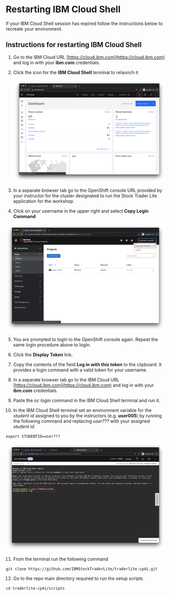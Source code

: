 # Restarting IBM Cloud Shell

If your IBM Cloud Shell session has expired follow the instructions below to recreate your environment.


## Instructions for restarting  IBM Cloud Shell

1. Go to the IBM Cloud URL [https://cloud.ibm.com](https://cloud.ibm.com) and log in with your **ibm.com** credentials.

2. Click the icon for  the **IBM Cloud Shell** terminal to relaunch it

   ![IBM Cloud Shell](images/ibm-cloud-shell.png)   

3. In a separate browser tab go to the OpenShift console URL provided by your instructor  for the cluster designated to run the Stock Trader Lite application for the workshop.

4. Click on your username in the upper right and select **Copy Login Command**

  ![Copy Login Command](images/copy-login-command.png)

5. You are prompted to login to the OpenShift console again. Repeat the same login procedure above to login.

6. Click the **Display Token** link.

7. Copy the contents of the field **Log in with this token** to the clipboard. It provides a login command with a valid token for your username.

8. In a separate browser tab go to the IBM Cloud URL [https://cloud.ibm.com](https://cloud.ibm.com) and log in with your **ibm.com** credentials.

9.  Paste the *oc login* command in  the IBM Cloud Shell terminal and run it.

10. In the IBM Cloud Shell terminal set an environment variable for the  *student id* assigned to you by the instructors (e.g. **user005**) by running the following command and replacing *user???* with your assigned *student id*.

```
export STUDENTID=user???
```
   ![Set STUDENTID](images/set-student-id.png)

11. From the terminal run the following command

```
git clone https://github.com/IBMStockTraderLite/traderlite-cp4i.git
```

12. Go to the repo main directory required to run the setup scripts

```
cd traderlite-cp4i/scripts
```
